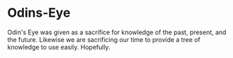 # Odins-Eye
Odin's Eye was given as a sacrifice for knowledge of the past, present, and the future. Likewise we are sacrificing our time to provide a tree of knowledge to use easily. Hopefully.
